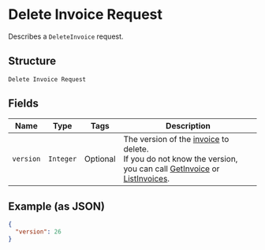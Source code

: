 
# Delete Invoice Request

Describes a `DeleteInvoice` request.

## Structure

`Delete Invoice Request`

## Fields

| Name | Type | Tags | Description |
|  --- | --- | --- | --- |
| `version` | `Integer` | Optional | The version of the [invoice](entity:Invoice) to delete.<br>If you do not know the version, you can call [GetInvoice](api-endpoint:Invoices-GetInvoice) or<br>[ListInvoices](api-endpoint:Invoices-ListInvoices). |

## Example (as JSON)

```json
{
  "version": 26
}
```


